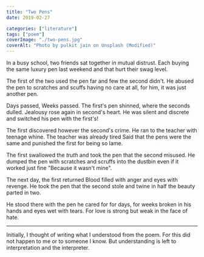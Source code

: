 ```yaml
---
title: "Two Pens"
date: 2019-02-27

categories: ["literature"]
tags: ["poem"]
coverImage: "./two-pens.jpg"
coverAlt: "Photo by pulkit jain on Unsplash (Modified)"
---
```


In a busy school,
two friends sat together
in mutual distrust.
Each buying the same
luxury pen last weekend
and that hurt
their swag level.

The first of the two
used the pen far and few
the second didn't.
He abused the pen
to scratches and scuffs
having no care at all,
for him, it was
just another pen.

Days passed, Weeks passed.
The first's pen shinned,
where the seconds dulled.
Jealousy rose again
in second's heart.
He was silent and discrete
and switched his pen
with the first's!

The first discovered however
the second's crime.
He ran to the teacher
with teenage whine.
The teacher was already tired
Said that the pens were the same
and punished the first
for being so lame.

The first swallowed the _truth_
and took the pen that
the second misused.
He dumped the pen
with scratches and scruffs
into the dustbin
even if it worked just fine
"Because it wasn't mine".

The next day, the first returned
Blood filled with anger
and eyes with revenge.
He took the pen
that the second stole
and twine in half
the beauty parted in two.

He stood there
with the pen he cared for
for days, for weeks
broken in his hands
and eyes wet with tears.
For love is strong
but weak in the face of hate.

---

Initially, I thought of writing what I understood from the poem. For this did not happen to me or to someone I know. But understanding is left to interpretation and the interpreter.
